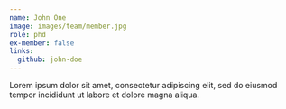 ```yaml
---
name: John One
image: images/team/member.jpg
role: phd
ex-member: false
links:
  github: john-doe
---
```


Lorem ipsum dolor sit amet, consectetur adipiscing elit, sed do eiusmod tempor incididunt ut labore et dolore magna aliqua.
